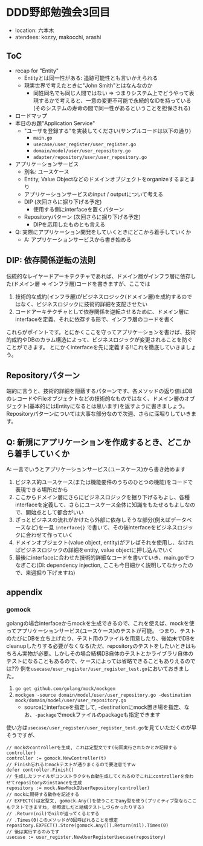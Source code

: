 # DDD野郎勉強会3回目

- location: 六本木
- atendees: kozzy, makocchi, arashi

## ToC

- recap for "Entity"
  - Entityとは同一性がある: 追跡可能性とも言いかえられる
  - 現実世界で考えたときに"John Smith"とはなんなのか
    - 同姓同名でも同じ人間ではない => つまりシステム上でどうやって表現するかで考えると、一意の変更不可能で永続的なIDを持っている(そのシステムの寿命の間で同一性があるということを担保される)
- ロードマップ
- 本日のお題"Application Service"
  - "ユーザを登録する"を実装してください(サンプルコードは以下の通り)
    - `main.go`
    - `usecase/user_register/user_register.go`
    - `domain/model/user/user_repository.go`
    - `adapter/repository/user/user_repository.go`
- アプリケーションサービス
  - 別名: ユースケース
  - Entity, Value Objectなどのドメインオブジェクトをorganizeするまとまり
  - アプリケーションサービスのinput / outputについて考える
  - DIP (次回さらに掘り下げる予定)
    - 使用する側にinterfaceを置くパターン
  - Repositoryパターン (次回さらに掘り下げる予定)
    - DIPを応用したものとも言える
- Q: 実際にアプリケーション開発をしていくときにどこから着手していくか
  - A: アプリケーションサービスから書き始める

## **DIP: 依存関係逆転の法則**

伝統的なレイヤードアーキテクチャであれば、ドメイン層がインフラ層に依存した(ドメイン層 => インフラ層)コードを書きますが、ここでは

1. 技術的な成約(インフラ層)がビジネスロジック(ドメイン層)を成約するのではなく、ビジネスロジックに技術的詳細を支配させたい
2. コードアーキテクチャとして依存関係を逆転させるために、ドメイン層にinterfaceを定義、それに依存する形で、インフラ層のコードを書く

これらがポイントです。とにかくここを守ってアプリケーションを書けば、技術的成約やDBのカラム構造によって、ビジネスロジックが変更されることを防ぐことができます。
とにかくinterfaceを先に定義する!!これを徹底していきましょう。

## Repositoryパターン

端的に言うと、技術的詳細を隠蔽するパターンです、各メソッドの返り値はDBのレコードやFileオブジェクトなどの技術的なものではなく、ドメイン層のオブジェクト(基本的にはEntityになるとは思います)を返すように書きましょう。
Repositoryパターンについては大事な部分なので次週、さらに深堀りしていきます。

## Q: 新規にアプリケーションを作成するとき、どこから着手していくか

A: 一言でいうとアプリケーションサービス(ユースケース)から書き始めます

1. ビジネス的ユースケース(または機能要件のうちのひとつの機能)をコードで表現できる場所だから
2. ここからドメイン層にさらにビジネスロジックを掘り下げるもよし、各種interfaceを定義して、さらにユースケース全体に知識をもたせるもよしなので、開始点として都合がいい
3. ざっとビジネスの流れがかけたら外部に依存しそうな部分(例えばデータベースなど)を一旦 `interface{}` で書いて、その後interfaceをビジネスロジックに合わせて作っていく
4. ドメインオブジェクト(value object, entity)がアレばそれを使用し、なければビジネスロジックの詳細をentity, value objectに押し込んでいく
5. 最後にinterfaceに合わせた技術的詳細なコードを書いていき、main.goでつなぎこむ(DI: dependency injection, ここも今日細かく説明してなかったので、来週掘り下げますね)

## appendix

### gomock

golangの場合interfaceからmockを生成できるので、これを使えば、mockを使ってアプリケーションサービス(ユースケース)のテストが可能。
つまり、テストのたびにDBを立ち上げたり、テスト用のファイルを用意したり、後始末でDBをcleanupしたりする必要がなくなる(ただ、repositoryのテストをしたいときはもちろん実物が必要。しかしその場合結構DB自体のテストとかライブラリ自体のテストになることもあるので、ケースによっては省略できることもありえるのでは??)
例を`usecase/user_register/user_register_test.go`においておきました。

1. `go get github.com/golang/mock/mockgen`
2. `mockgen -source domain/model/user/user_repository.go -destination mock/domain/model/user/user_repository.go`
    - sourceにinterfaceを指定して, -destinationにmock置き場を指定、なお、`-package`でmockファイルのpackageも指定できます

使い方は`usecase/user_register/user_register_test.go`を見ていただくのが早そうですが、

```golang
// mockのcontrollerを生成, これは定型文です(何回実行されたかとか記録するcontroller)
controller := gomock.NewController(t)
// Finish忘れるとmockテストが通りまくるので要注意ですｗ
defer controller.Finish()
// 生成したファイルがコンストラクタも自動生成してくれるのでこれにcontrollerを食わせてrepositoryのinstanceを生成
repository := mock.NewMockIUserRepository(controller)
// mockに期待する動作を記述する
// EXPECT()は定型文, gomock.Any()を使うことでany型を使う(プリミティブ型ならここもテストできますね, 参照渡しだと結構テストしづらかったりする)
// .Return(nil)でnilが返ってくるとする
// .Times(0)このメソッドが0回呼ばれることを想定
repository.EXPECT().Store(gomock.Any()).Return(nil).Times(0)
// 後は実行するのみです
usecase := user_register.NewUserRegisterUsecase(repository)
```
